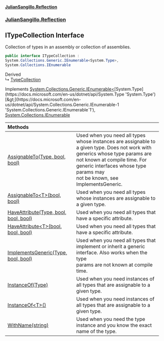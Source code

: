 #### [JulianSangillo.Reflection](JulianSangillo.Reflection/AssemblyInfo.md 'index')
### [JulianSangillo.Reflection](JulianSangillo.Reflection/README.md 'JulianSangillo.Reflection')

## ITypeCollection Interface

Collection of types in an assembly or collection of assemblies.

```csharp
public interface ITypeCollection :
System.Collections.Generic.IEnumerable<System.Type>,
System.Collections.IEnumerable
```

Derived  
&#8627; [TypeCollection](JulianSangillo.Reflection/TypeCollection/README.md 'JulianSangillo.Reflection.TypeCollection')

Implements [System.Collections.Generic.IEnumerable&lt;](https://docs.microsoft.com/en-us/dotnet/api/System.Collections.Generic.IEnumerable-1 'System.Collections.Generic.IEnumerable`1')[System.Type](https://docs.microsoft.com/en-us/dotnet/api/System.Type 'System.Type')[&gt;](https://docs.microsoft.com/en-us/dotnet/api/System.Collections.Generic.IEnumerable-1 'System.Collections.Generic.IEnumerable`1'), [System.Collections.IEnumerable](https://docs.microsoft.com/en-us/dotnet/api/System.Collections.IEnumerable 'System.Collections.IEnumerable')

| Methods | |
| :--- | :--- |
| [AssignableTo(Type, bool, bool)](JulianSangillo.Reflection/ITypeCollection/AssignableTo(Type,bool,bool)/README.md 'JulianSangillo.Reflection.ITypeCollection.AssignableTo(System.Type, bool, bool)') | Used when you need all types whose instances are assignable to a given type. Does not work with<br/>generics whose type params are not known at compile time. For generic interfaces whose type params may<br/>not be known, see ImplementsGeneric. |
| [AssignableTo&lt;T&gt;(bool, bool)](JulianSangillo.Reflection/ITypeCollection/AssignableTo_T_(bool,bool)/README.md 'JulianSangillo.Reflection.ITypeCollection.AssignableTo<T>(bool, bool)') | Used when you need all types whose instances are assignable to a given type. |
| [HaveAttribute(Type, bool, bool, bool)](JulianSangillo.Reflection/ITypeCollection/HaveAttribute(Type,bool,bool,bool)/README.md 'JulianSangillo.Reflection.ITypeCollection.HaveAttribute(System.Type, bool, bool, bool)') | Used when you need all types that have a specific attribute. |
| [HaveAttribute&lt;T&gt;(bool, bool, bool)](JulianSangillo.Reflection/ITypeCollection/HaveAttribute_T_(bool,bool,bool)/README.md 'JulianSangillo.Reflection.ITypeCollection.HaveAttribute<T>(bool, bool, bool)') | Used when you need all types that have a specific attribute. |
| [ImplementsGeneric(Type, bool, bool)](JulianSangillo.Reflection/ITypeCollection/ImplementsGeneric(Type,bool,bool)/README.md 'JulianSangillo.Reflection.ITypeCollection.ImplementsGeneric(System.Type, bool, bool)') | Used when you need all types that implement or inherit a generic interface. Also works when the type<br/>params are not known at compile time. |
| [InstanceOf(Type)](JulianSangillo.Reflection/ITypeCollection/InstanceOf(Type)/README.md 'JulianSangillo.Reflection.ITypeCollection.InstanceOf(System.Type)') | Used when you need instances of all types that are assignable to a given type. |
| [InstanceOf&lt;T&gt;()](JulianSangillo.Reflection/ITypeCollection/InstanceOf_T_()/README.md 'JulianSangillo.Reflection.ITypeCollection.InstanceOf<T>()') | Used when you need instances of all types that are assignable to a given type. |
| [WithName(string)](JulianSangillo.Reflection/ITypeCollection/WithName(string)/README.md 'JulianSangillo.Reflection.ITypeCollection.WithName(string)') | Used when you need the type instance and you know the exact name of the type. |

